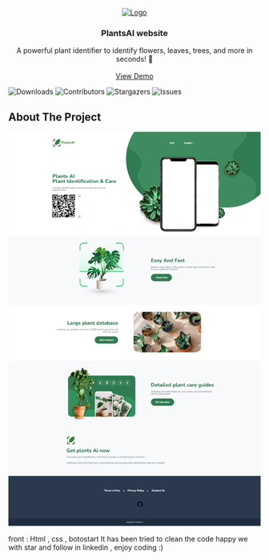 <p align="center">
  <a href="https://github.com/MohamadNematizadeh/website_PlantsAI">
    <img src="https://github.com/PlantsAI/website/blob/main/static/images/plantsai-logo-with-text.png?raw=true" alt="Logo"  height="80">
  </a>

  <h3 align="center">  PlantsAI website </h3>

  <p align="center">
    A powerful plant identifier to identify flowers, leaves, trees, and more in seconds! 🌱
    <br/>
    <br/>
    <a href="https://plantsai.ir/">View Demo</a>
  </p>
</p>

![Downloads](https://img.shields.io/github/downloads/arshiafarrokhi/BitCoinLivePrice/total) ![Contributors](https://img.shields.io/github/contributors/arshiafarrokhi/BitCoinLivePrice?color=dark-green) ![Stargazers](https://img.shields.io/github/stars/arshiafarrokhi/BitCoinLivePrice?style=social) ![Issues](https://img.shields.io/github/issues/arshiafarrokhi/BitCoinLivePrice) 

## About The Project

<img src="https://github.com/MohamadNematizadeh/website_PlantsAI/blob/main/website-PlantsAI.png?raw=true" alt="about">

front : Html , css  , botostart
It has been tried to clean the code
happy we with star and follow in linkedin , enjoy coding :)

